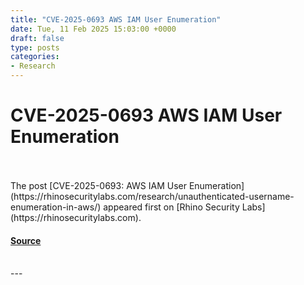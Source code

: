 ```yaml
---
title: "CVE-2025-0693 AWS IAM User Enumeration"
date: Tue, 11 Feb 2025 15:03:00 +0000
draft: false
type: posts
categories: 
- Research
---
```

# CVE-2025-0693 AWS IAM User Enumeration

<br/>

<br/>
The post [CVE-2025-0693: AWS IAM User Enumeration](https://rhinosecuritylabs.com/research/unauthenticated-username-enumeration-in-aws/) appeared first on [Rhino Security Labs](https://rhinosecuritylabs.com).

#### [Source](https://rhinosecuritylabs.com/research/unauthenticated-username-enumeration-in-aws/)

<br/>
---
